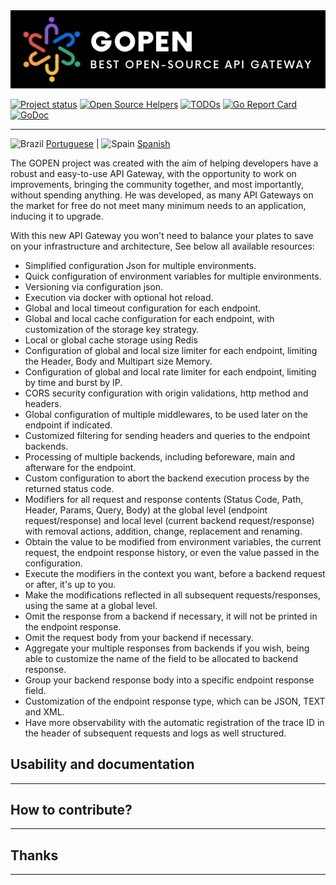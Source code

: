 <img src="logo.png" alt="">

[![Project status](https://img.shields.io/badge/version-v1.0.0_beta-yellow.svg)](https://github.com/GabrielHCataldo/gopen-gateway/releases/tag/v1.0.0-beta)
[![Open Source Helpers](https://www.codetriage.com/gabrielhcataldo/gopen-gateway/badges/users.svg)](https://www.codetriage.com/gabrielhcataldo/gopen-gateway)
[![TODOs](https://badgen.net/https/api.tickgit.com/badgen/github.com/GabrielHCataldo/gopen-gateway)](https://www.tickgit.com/browse?repo=github.com/GabrielHCataldo/gopen-gateway)
[![Go Report Card](https://goreportcard.com/badge/github.com/GabrielHCataldo/gopen-gateway)](https://goreportcard.com/report/github.com/GabrielHCataldo/gopen-gateway)
[![GoDoc](https://godoc.org/github/GabrielHCataldo/gopen-gateway?status.svg)](https://pkg.go.dev/github.com/GabrielHCataldo/gopen-gateway/helper)

[//]: # ([![build workflow]&#40;https://github.com/GabrielHCataldo/gopen-gateway/actions/workflows/go.yml/badge.svg&#41;]&#40;https://github.com/GabrielHCataldo/gopen-gateway/actions&#41;)

---

![Brazil](https://raw.githubusercontent.com/stevenrskelton/flag-icon/master/png/16/country-4x3/br.png "Brazil")
[Portuguese](https://github.com/GabrielHCataldo/gopen-gateway/blob/main/README.pt-br.md) |
![Spain](https://raw.githubusercontent.com/stevenrskelton/flag-icon/master/png/16/country-4x3/es.png "Spain")
[Spanish](https://github.com/GabrielHCataldo/gopen-gateway/blob/main/README.es.md)

The GOPEN project was created with the aim of helping developers have a robust and easy-to-use API Gateway,
with the opportunity to work on improvements, bringing the community together, and most importantly, without spending
anything. He was
developed, as many API Gateways on the market for free do not meet many minimum needs
to an application, inducing it to upgrade.

With this new API Gateway you won't need to balance your plates to save on your infrastructure and architecture,
See below all available resources:

- Simplified configuration Json for multiple environments.
- Quick configuration of environment variables for multiple environments.
- Versioning via configuration json.
- Execution via docker with optional hot reload.
- Global and local timeout configuration for each endpoint.
- Global and local cache configuration for each endpoint, with customization of the storage key strategy.
- Local or global cache storage using Redis
- Configuration of global and local size limiter for each endpoint, limiting the Header, Body and Multipart size
  Memory.
- Configuration of global and local rate limiter for each endpoint, limiting by time and burst by IP.
- CORS security configuration with origin validations, http method and headers.
- Global configuration of multiple middlewares, to be used later on the endpoint if indicated.
- Customized filtering for sending headers and queries to the endpoint backends.
- Processing of multiple backends, including beforeware, main and afterware for the endpoint.
- Custom configuration to abort the backend execution process by the returned status code.
- Modifiers for all request and response contents (Status Code, Path, Header, Params, Query, Body)
  at the global level (endpoint request/response) and local level (current backend request/response) with removal
  actions,
  addition, change, replacement and renaming.
- Obtain the value to be modified from environment variables, the current request, the endpoint response history,
  or even the value passed in the configuration.
- Execute the modifiers in the context you want, before a backend request or after, it's up to you.
- Make the modifications reflected in all subsequent requests/responses, using the same at a global level.
- Omit the response from a backend if necessary, it will not be printed in the endpoint response.
- Omit the request body from your backend if necessary.
- Aggregate your multiple responses from backends if you wish, being able to customize the name of the field to be
  allocated to
  backend response.
- Group your backend response body into a specific endpoint response field.
- Customization of the endpoint response type, which can be JSON, TEXT and XML.
- Have more observability with the automatic registration of the trace ID in the header of subsequent requests and logs
  as well
  structured.

Usability and documentation
-----------
---


How to contribute?
------------
---


Thanks
------------
---

